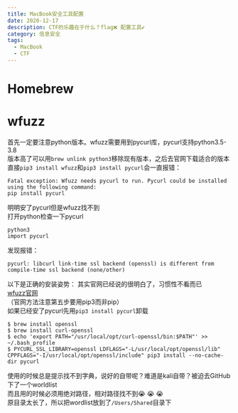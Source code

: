 ```yaml
---
title: MacBook安全工具配置
date: 2020-12-17
description: CTF的乐趣在于什么？flag❌ 配置工具✔️
category: 信息安全
tags:
  - MacBook
  - CTF
---
```

# Homebrew
# wfuzz
首先一定要注意python版本。wfuzz需要用到pycurl库，pycurl支持python3.5-3.8  
版本高了可以用`brew unlink python3`移除现有版本，之后去官网下载适合的版本  
直接`pip3 install wfuzz`和`pip3 install pycurl`会一直报错：
```
Fatal exception: Wfuzz needs pycurl to run. Pycurl could be installed using the following command:
pip install pycurl
```
明明安了pycurl但是wfuzz找不到  
打开python检查一下pycurl
```
python3
import pycurl
```
发现报错：
```
pycurl: libcurl link-time ssl backend (openssl) is different from compile-time ssl backend (none/other)
```
以下是正确的安装姿势：
其实官网已经说的很明白了，习惯性不看而已  
[wfuzz官网](https://wfuzz.readthedocs.io/en/latest/user/installation.html#pycurl-on-macos)  
（官网方法注意第五步要用pip3而非pip）  
如果已经安了pycurl先用`pip3 install pycurl`卸载
```
$ brew install openssl
$ brew install curl-openssl
$ echo 'export PATH="/usr/local/opt/curl-openssl/bin:$PATH"' >> ~/.bash_profile
$ PYCURL_SSL_LIBRARY=openssl LDFLAGS="-L/usr/local/opt/openssl/lib" CPPFLAGS="-I/usr/local/opt/openssl/include" pip3 install --no-cache-dir pycurl
```
使用的时候总是提示找不到字典，说好的自带呢？难道是kali自带？被迫去GitHub下了一个worldlist  
而且用的时候必须用绝对路径，相对路径找不到:sob:  :sob: :sob:   
原目录太长了，所以把wordlist放到了`/Users/Shared`目录下

